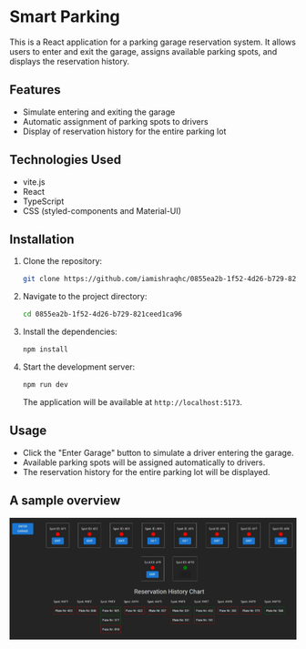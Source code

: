 # Smart Parking

This is a React application for a parking garage reservation system. It allows users to enter and exit the garage, assigns available parking spots, and displays the reservation history.

## Features

- Simulate entering and exiting the garage
- Automatic assignment of parking spots to drivers
- Display of reservation history for the entire parking lot

## Technologies Used

- vite.js
- React
- TypeScript
- CSS (styled-components and Material-UI)

## Installation

1. Clone the repository:

   ```bash
   git clone https://github.com/iamishraqhc/0855ea2b-1f52-4d26-b729-821ceed1ca96.git
   ```

2. Navigate to the project directory:

   ```bash
   cd 0855ea2b-1f52-4d26-b729-821ceed1ca96
   ```

3. Install the dependencies:

   ```bash
   npm install
   ```

4. Start the development server:

   ```bash
   npm run dev
   ```

   The application will be available at `http://localhost:5173`.

## Usage

- Click the "Enter Garage" button to simulate a driver entering the garage.
- Available parking spots will be assigned automatically to drivers.
- The reservation history for the entire parking lot will be displayed.

## A sample overview

![image](./src/assets/app.jpg)
